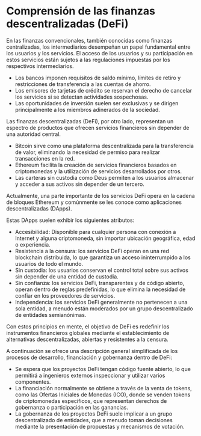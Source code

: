 # Comprensión de las finanzas descentralizadas (DeFi)

En las finanzas convencionales, también conocidas como finanzas centralizadas, los intermediarios desempeñan un papel fundamental entre los usuarios y los servicios. El acceso de los usuarios y su participación en estos servicios están sujetos a las regulaciones impuestas por los respectivos intermediarios.

- Los bancos imponen requisitos de saldo mínimo, límites de retiro y restricciones de transferencia a las cuentas de ahorro.
- Los emisores de tarjetas de crédito se reservan el derecho de cancelar los servicios si se detectan actividades sospechosas.
- Las oportunidades de inversión suelen ser exclusivas y se dirigen principalmente a los miembros adinerados de la sociedad.

Las finanzas descentralizadas (DeFi), por otro lado, representan un espectro de productos que ofrecen servicios financieros sin depender de una autoridad central.

- Bitcoin sirve como una plataforma descentralizada para la transferencia de valor, eliminando la necesidad de permiso para realizar transacciones en la red.
- Ethereum facilita la creación de servicios financieros basados ​​en criptomonedas y la utilización de servicios desarrollados por otros.
- Las carteras sin custodia como Deus permiten a los usuarios almacenar y acceder a sus activos sin depender de un tercero.

Actualmente, una parte importante de los servicios DeFi opera en la cadena de bloques Ethereum y comúnmente se les conoce como aplicaciones descentralizadas (DApps).

Estas DApps suelen exhibir los siguientes atributos:

- Accesibilidad: Disponible para cualquier persona con conexión a Internet y alguna criptomoneda, sin importar ubicación geográfica, edad o experiencia.
- Resistencia a la censura: los servicios DeFi operan en una red blockchain distribuida, lo que garantiza un acceso ininterrumpido a los usuarios de todo el mundo.
- Sin custodia: los usuarios conservan el control total sobre sus activos sin depender de una entidad de custodia.
- Sin confianza: los servicios DeFi, transparentes y de código abierto, operan dentro de reglas predefinidas, lo que elimina la necesidad de confiar en los proveedores de servicios.
- Independencia: los servicios DeFi generalmente no pertenecen a una sola entidad, a menudo están moderados por un grupo descentralizado de entidades semianónimas.

Con estos principios en mente, el objetivo de DeFi es redefinir los instrumentos financieros globales mediante el establecimiento de alternativas descentralizadas, abiertas y resistentes a la censura.

A continuación se ofrece una descripción general simplificada de los procesos de desarrollo, financiación y gobernanza dentro de DeFi:

- Se espera que los proyectos DeFi tengan código fuente abierto, lo que permitirá a ingenieros externos inspeccionar y utilizar varios componentes.
- La financiación normalmente se obtiene a través de la venta de tokens, como las Ofertas Iniciales de Monedas (ICO), donde se venden tokens de criptomonedas específicos, que representan derechos de gobernanza o participación en las ganancias.
- La gobernanza de los proyectos DeFi suele implicar a un grupo descentralizado de entidades, que a menudo toman decisiones mediante la presentación de propuestas y mecanismos de votación.